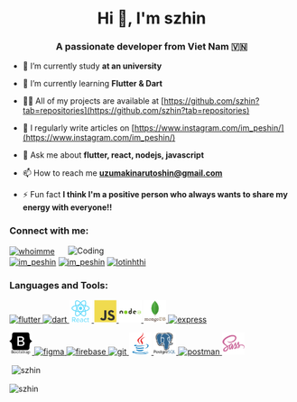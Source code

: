 <h1 align="center">Hi 👋, I'm szhin</h1>
<h3 align="center">A passionate developer from Viet Nam 🇻🇳</h3>

- 🔭 I’m currently study **at an university**

- 🌱 I’m currently learning **Flutter & Dart**

- 👨‍💻 All of my projects are available at [https://github.com/szhin?tab=repositories](https://github.com/szhin?tab=repositories)

- 📝 I regularly write articles on [https://www.instagram.com/im_peshin/](https://www.instagram.com/im_peshin/)

- 💬 Ask me about **flutter, react, nodejs, javascript**

- 📫 How to reach me **uzumakinarutoshin@gmail.com**

- ⚡ Fun fact **I think I'm a positive person who always wants to share my energy with everyone!!**

<h3 align="left">Connect with me:</h3>
<p align="left">
  <img
    align="right"
    alt="Coding"
    width="400"  src="https://camo.githubusercontent.com/c1dcb74cc1c1835b1d716f5051499a2814c683c806b15f04b0eba492863703e9/68747470733a2f2f63646e2e6472696262626c652e636f6d2f75736572732f3733303730332f73637265656e73686f74732f363538313234332f6176656e746f2e676966"
  />
  <a href="https://fb.com/whoimme" target="blank"
    ><img
      align="center"
      src="https://raw.githubusercontent.com/rahuldkjain/github-profile-readme-generator/master/src/images/icons/Social/facebook.svg"
      alt="whoimme"
      height="30"
      width="40"
  /></a>
  <a href="https://instagram.com/im_peshin" target="blank"
    ><img
      align="center"
      src="https://raw.githubusercontent.com/rahuldkjain/github-profile-readme-generator/master/src/images/icons/Social/instagram.svg"
      alt="im_peshin"
      height="30"
      width="40"
  /></a>
  <a href="https://www.youtube.com/@im_peshin" target="blank"
    ><img
      align="center"
      src="https://raw.githubusercontent.com/rahuldkjain/github-profile-readme-generator/master/src/images/icons/Social/youtube.svg"
      alt="im_peshin"
      height="30"
      width="40"
  /></a>
  <a href="https://twitter.com/lotinhthi" target="blank"><img align="center" src="https://raw.githubusercontent.com/rahuldkjain/github-profile-readme-generator/master/src/images/icons/Social/twitter.svg" alt="lotinhthi" height="30" width="40" /></a>
</p>

<h3 align="left">Languages and Tools:</h3>
<a href="https://flutter.dev" target="_blank" rel="noreferrer"> 
  <img 
    src="https://storage.googleapis.com/cms-storage-bucket/847ae81f5430402216fd.svg" 
    alt="flutter" 
    width="80" 
    height="40"
  />
</a>
<a href="https://dart.dev" target="_blank" rel="noreferrer"> 
  <img 
    src="https://www.vectorlogo.zone/logos/dartlang/dartlang-icon.svg" 
    alt="dart" 
    width="40" 
    height="40"
  />
</a>

<a href="https://reactjs.org/" target="_blank" rel="noreferrer">
  <img
    src="https://raw.githubusercontent.com/devicons/devicon/master/icons/react/react-original-wordmark.svg"
    alt="react"
    width="40"
    height="40"
  />
</a>
<a
  href="https://developer.mozilla.org/en-US/docs/Web/JavaScript"
  target="_blank"
  rel="noreferrer"
>
  <img
    src="https://raw.githubusercontent.com/devicons/devicon/master/icons/javascript/javascript-original.svg"
    alt="javascript"
    width="40"
    height="40"
  />
</a>

 <a href="https://nodejs.org" target="_blank" rel="noreferrer">
    <img
      src="https://raw.githubusercontent.com/devicons/devicon/master/icons/nodejs/nodejs-original-wordmark.svg"
      alt="nodejs"
      width="40"
      height="40"
    />
  </a>

<a href="https://www.mongodb.com/" target="_blank" rel="noreferrer">
    <img
      src="https://raw.githubusercontent.com/devicons/devicon/master/icons/mongodb/mongodb-original-wordmark.svg"
      alt="mongodb"
      width="40"
      height="40"
    />
  </a>
  <a href="https://expressjs.com" target="_blank" rel="noreferrer">
    <img
      src="https://jinyisland.kr/assets/thumb/express.png"
      alt="express"
      width="40"
      height="40"
    />
  </a>
  
  
<p align="left">
  <a href="https://getbootstrap.com" target="_blank" rel="noreferrer">
    <img
      src="https://raw.githubusercontent.com/devicons/devicon/master/icons/bootstrap/bootstrap-plain-wordmark.svg"
      alt="bootstrap"
      width="40"
      height="40"
    />
  </a>
 
   
  <a href="https://www.figma.com/" target="_blank" rel="noreferrer">
    <img
      src="https://www.vectorlogo.zone/logos/figma/figma-icon.svg"
      alt="figma"
      width="40"
      height="40"
    />
  </a>
  <a href="https://firebase.google.com/" target="_blank" rel="noreferrer">
    <img
      src="https://www.vectorlogo.zone/logos/firebase/firebase-icon.svg"
      alt="firebase"
      width="40"
      height="40"
    />
  </a>
  <a href="https://git-scm.com/" target="_blank" rel="noreferrer">
    <img
      src="https://www.vectorlogo.zone/logos/git-scm/git-scm-icon.svg"
      alt="git"
      width="40"
      height="40"
    />
  </a>
  
  <a href="https://www.java.com" target="_blank" rel="noreferrer">
    <img
      src="https://raw.githubusercontent.com/devicons/devicon/master/icons/java/java-original.svg"
      alt="java"
      width="40"
      height="40"
    />
  </a>
 

  <a href="https://www.postgresql.org" target="_blank" rel="noreferrer">
    <img
      src="https://raw.githubusercontent.com/devicons/devicon/master/icons/postgresql/postgresql-original-wordmark.svg"
      alt="postgresql"
      width="40"
      height="40"
    />
  </a>
  <a href="https://postman.com" target="_blank" rel="noreferrer">
    <img
      src="https://www.vectorlogo.zone/logos/getpostman/getpostman-icon.svg"
      alt="postman"
      width="40"
      height="40"
    />
  </a>
  <a href="https://sass-lang.com" target="_blank" rel="noreferrer">
    <img
      src="https://raw.githubusercontent.com/devicons/devicon/master/icons/sass/sass-original.svg"
      alt="sass"
      width="40"
      height="40"
    />
  </a>
</p>



<p>
  &nbsp;<img
    align="center"
    src="https://github-readme-stats.vercel.app/api?username=szhin&show_icons=true&locale=en"
    alt="szhin"
  />
</p>

<p>
  <img
    align="center"
    src="https://github-readme-streak-stats.herokuapp.com/?user=szhin&"
    alt="szhin"
  />
</p>

